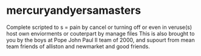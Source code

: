# mercuryandyersamasters
Complete scripted to s = pain by cancel or turning off or even in veruse(s) host own enviorments or couterpart by manage files 
This is also brought to you by the boys at Pope John Paul II team of 2000, and supourt from mean team friends of alliston and newmarket and good friends.
